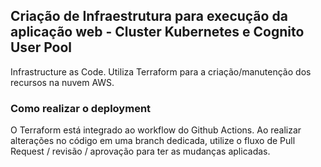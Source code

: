 ## Criação de Infraestrutura para execução da aplicação web - Cluster Kubernetes e Cognito User Pool

Infrastructure as Code. Utiliza Terraform para a criação/manutenção dos recursos na nuvem AWS.

### Como realizar o deployment

O Terraform está integrado ao workflow do Github Actions. 
Ao realizar alterações no código em uma branch dedicada, utilize o fluxo de Pull Request / revisão / aprovação  para ter as mudanças aplicadas. 
